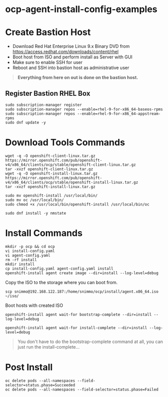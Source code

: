 # ocp-agent-install-config-examples

# Create Bastion Host

* Download Red Hat Enterprise Linux 9.x Binary DVD from https://access.redhat.com/downloads/content/rhel
* Boot host from ISO and perform install as Server with GUI
* Make sure to enable SSH for user
* Reboot and SSH into bastion host as administrative user

> **Everything from here on out is done on the bastion host.**

## Register Bastion RHEL Box
```
sudo subscription-manager register
sudo subscription-manager repos --enable=rhel-9-for-x86_64-baseos-rpms
sudo subscription-manager repos --enable=rhel-9-for-x86_64-appstream-rpms
sudo dnf update -y
```

# Download Tools Commands

```shell
wget -q -O openshift-client-linux.tar.gz https://mirror.openshift.com/pub/openshift-v4/x86_64/clients/ocp/stable/openshift-client-linux.tar.gz
tar -xvzf openshift-client-linux.tar.gz 
wget -q -O openshift-install-linux.tar.gz https://mirror.openshift.com/pub/openshift-v4/x86_64/clients/ocp/stable/openshift-install-linux.tar.gz
tar -xvzf openshift-install-linux.tar.gz 

sudo mv openshift-install /usr/local/bin/
sudo mv oc /usr/local/bin/
sudo chmod +x /usr/local/bin/openshift-install /usr/local/bin/oc

sudo dnf install -y nmstate
```

# Install Commands

```shell
mkdir -p ocp && cd ocp
vi install-config.yaml 
vi agent-config.yaml
rm -rf install
mkdir install
cp install-config.yaml agent-config.yaml install
openshift-install agent create image --dir=install --log-level=debug
```

Copy the ISO to the storage where you can boot from. 
```
scp snimmo@192.168.122.187:/home/snimmo/ocp/install/agent.x86_64.iso ~/iso/
```

Boot hosts with created ISO

```shell
openshift-install agent wait-for bootstrap-complete --dir=install --log-level=debug
```

```shell
openshift-install agent wait-for install-complete --dir=install --log-level=debug
```

> You don't have to do the bootstrap-complete command at all, you can just run the install-complete...

# Post Install

```shell
oc delete pods --all-namespaces --field-selector=status.phase=Succeeded
oc delete pods --all-namespaces --field-selector=status.phase=Failed
```